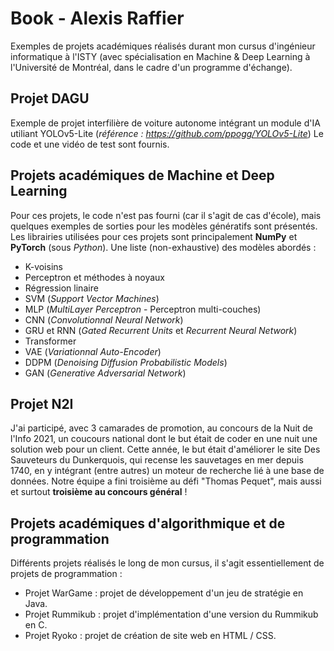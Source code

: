 # Book - Alexis Raffier
Exemples de projets académiques réalisés durant mon cursus d'ingénieur informatique à l'ISTY (avec spécialisation en Machine & Deep Learning à l'Université de Montréal, dans le cadre d'un programme d'échange).

## Projet DAGU
Exemple de projet interfilière de voiture autonome intégrant un module d'IA utiliant YOLOv5-Lite (*référence : https://github.com/ppogg/YOLOv5-Lite*)
Le code et une vidéo de test sont fournis.

## Projets académiques de Machine et Deep Learning
Pour ces projets, le code n'est pas fourni (car il s'agit de cas d'école), mais quelques exemples de sorties pour les modèles génératifs sont présentés. 
Les librairies utilisées pour ces projets sont principalement **NumPy** et **PyTorch** (sous *Python*). 
Une liste (non-exhaustive) des modèles abordés :
- K-voisins
- Perceptron et méthodes à noyaux
- Régression linaire
- SVM (*Support Vector Machines*)
- MLP (*MultiLayer Perceptron* - Perceptron multi-couches)
- CNN (*Convolutionnal Neural Network*)
- GRU et RNN (*Gated Recurrent Units* et *Recurrent Neural Network*)
- Transformer
- VAE (*Variationnal Auto-Encoder*)
- DDPM (*Denoising Diffusion Probabilistic Models*)
- GAN (*Generative Adversarial Network*) 

## Projet N2I
J'ai participé, avec 3 camarades de promotion, au concours de la Nuit de l'Info 2021, un coucours national dont le but était de coder en une nuit une solution web pour un client. Cette année, le but était d'améliorer le site Des Sauveteurs du Dunkerquois, qui recense les sauvetages en mer depuis 1740, en y intégrant (entre autres) un moteur de recherche lié à une base de données. 
Notre équipe a fini troisième au défi "Thomas Pequet", mais aussi et surtout __troisième au concours général__ !

## Projets académiques d'algorithmique et de programmation 
Différents projets réalisés le long de mon cursus, il s'agit essentiellement de projets de programmation :
- Projet WarGame : projet de développement d'un jeu de stratégie en Java.
- Projet Rummikub : projet d'implémentation d'une version du Rummikub en C.
- Projet Ryoko : projet de création de site web en HTML / CSS.
